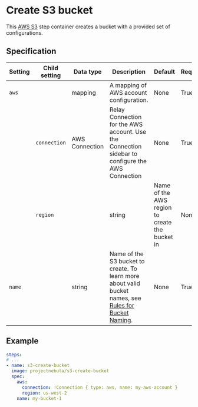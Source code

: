 # Create S3 bucket

This [AWS S3](https://aws.amazon.com/s3/) step container creates a bucket
with a provided set of configurations. 


## Specification

| Setting | Child setting | Data type | Description | Default | Required |
|---------|---------------|-----------|-------------|---------|----------|
| `aws` || mapping | A mapping of AWS account configuration. | None | True |
|| `connection` | AWS Connection | Relay Connection for the AWS account. Use the Connection sidebar to configure the AWS Connection | None | True |
|| `region` || string | Name of the AWS region to create the bucket in | None | True | 
| `name` || string | Name of the S3 bucket to create. To learn more about valid bucket names, see [Rules for Bucket Naming](https://docs.aws.amazon.com/AmazonS3/latest/dev/BucketRestrictions.html#bucketnamingrules). | None | True |



## Example

```yaml
steps:
# ...
- name: s3-create-bucket
  image: projectnebula/s3-create-bucket
  spec:
    aws:
      connection: !Connection { type: aws, name: my-aws-account } 
      region: us-west-2
    name: my-bucket-1
```